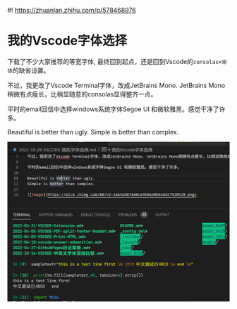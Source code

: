#! https://zhuanlan.zhihu.com/p/578468976

# 我的Vscode字体选择

下载了不少大家推荐的等宽字体, 最终回到起点，还是回到Vscode的`consolas+宋体`的缺省设置。

不过，我更改了Vscode Terminal字体，改成JetBrains Mono. JetBrains Mono稍微有点瘦长，比稍显随意的consolas显得整齐一点。

平时的email回信中选择windows系统字体Segoe UI 和微软雅黑。感觉干净了许多。

Beautiful is better than ugly.
Simple is better than complex.

![Image](./asset_1029/font_vsc.png)